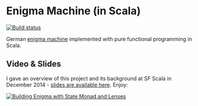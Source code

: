 # Enigma Machine (in Scala)

[![Build status](https://badge.buildkite.com/7224e26dcd45b12523908dd0fe795ac4acb8ceec714b4730ae.svg)](https://buildkite.com/house-of-perrett/timperrett-slash-enigma)

German [enigma machine](http://en.wikipedia.org/wiki/Enigma_machine) implemented with pure functional programming in Scala.

## Video & Slides

I gave an overview of this project and its background at SF Scala in December 2014 - [slides are available here](http://www.slideshare.net/timperrett/enigma-machineinscala). Enjoy:

[![Building Enigma with State Monad and Lenses](http://img.youtube.com/vi/34gszmAM4VQ/0.jpg)](https://youtu.be/34gszmAM4VQ?t=35s "Building Enigma with State Monad and Lenses")
